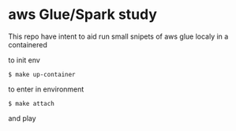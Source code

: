 aws Glue/Spark study
===
This repo have intent to aid run small snipets of aws glue localy in a containered

to init env
```shell
$ make up-container
```

to enter in environment
```shell
$ make attach
```

and play